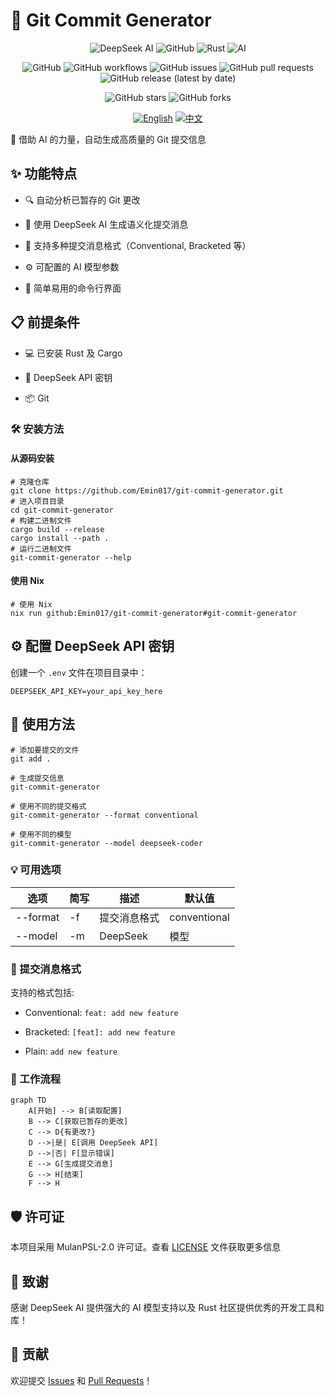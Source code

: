 # 🚀 Git Commit Generator

<div align="center">
<img alt="DeepSeek AI" src="https://img.shields.io/badge/DeepSeek-AI-%23FF6F61.svg?style=for-the-badge">
<img alt="GitHub" src="https://img.shields.io/badge/github-%23121011.svg?style=for-the-badge&amp;logo=github&amp;logoColor=white">
<img alt="Rust" src="https://img.shields.io/badge/rust-%23000000.svg?style=for-the-badge&amp;logo=rust&amp;logoColor=white">
<img alt="AI" src="https://img.shields.io/badge/AI-powered-%23FF6F61.svg?style=for-the-badge">

![GitHub](https://img.shields.io/github/license/Emin017/git-commit-generator)
![GitHub workflows](https://img.shields.io/github/actions/workflow/status/Emin017/git-commit-generator/build.yml)
![GitHub issues](https://img.shields.io/github/issues/Emin017/git-commit-generator)
![GitHub pull requests](https://img.shields.io/github/issues-pr/Emin017/git-commit-generator)
![GitHub release (latest by date)](https://img.shields.io/github/v/release/Emin017/git-commit-generator)

![GitHub stars](https://img.shields.io/github/stars/Emin017/git-commit-generator?style=social)
![GitHub forks](https://img.shields.io/github/forks/Emin017/git-commit-generator?style=social)

[![English](https://img.shields.io/badge/English-README-2ea44f?style=for-the-badge)](README.md)
[![中文](https://img.shields.io/badge/中文-介绍-FF6F61?style=for-the-badge)](README_CN.md)

</div>

🤖 借助 AI 的力量，自动生成高质量的 Git 提交信息

## ✨ 功能特点

- 🔍 自动分析已暂存的 Git 更改

- 📝 使用 DeepSeek AI 生成语义化提交消息

- 🎨 支持多种提交消息格式（Conventional, Bracketed 等）

- ⚙️ 可配置的 AI 模型参数

- 🚀 简单易用的命令行界面

## 📋 前提条件

- 💻 已安装 Rust 及 Cargo

- 🔑 DeepSeek API 密钥

- 📦 Git

### 🛠️ 安装方法

#### 从源码安装

```shell
# 克隆仓库
git clone https://github.com/Emin017/git-commit-generator.git
# 进入项目目录
cd git-commit-generator
# 构建二进制文件
cargo build --release
cargo install --path .
# 运行二进制文件
git-commit-generator --help
```

#### 使用 Nix

```shell
# 使用 Nix
nix run github:Emin017/git-commit-generator#git-commit-generator
```

## ⚙️ 配置 DeepSeek API 密钥

创建一个 `.env` 文件在项目目录中：
```
DEEPSEEK_API_KEY=your_api_key_here
```

## 🚀 使用方法

```shell
# 添加要提交的文件
git add .

# 生成提交信息
git-commit-generator

# 使用不同的提交格式
git-commit-generator --format conventional

# 使用不同的模型
git-commit-generator --model deepseek-coder
```

### 💡 可用选项

| 选项 | 简写 | 描述 | 默认值 |
| --- | --- | --- | --- |
| --format | -f | 提交消息格式 | conventional |
| --model | -m | DeepSeek | 模型 | deepseek-chat |

### 📝 提交消息格式

支持的格式包括:

- Conventional: `feat: add new feature`

- Bracketed: `[feat]: add new feature`

- Plain: `add new feature`

### 🔄 工作流程

```mermaid
graph TD
    A[开始] --> B[读取配置]
    B --> C[获取已暂存的更改]
    C --> D{有更改?}
    D -->|是| E[调用 DeepSeek API]
    D -->|否| F[显示错误]
    E --> G[生成提交消息]
    G --> H[结束]
    F --> H
```

## 🛡️ 许可证

本项目采用 MulanPSL-2.0 许可证。查看 [LICENSE](LICENSE) 文件获取更多信息

## 🙏 致谢

感谢 DeepSeek AI 提供强大的 AI 模型支持以及 Rust 社区提供优秀的开发工具和库！

## 🤝 贡献
欢迎提交 [Issues](https://github.com/Emin017/git-commit-generator/issues) 和 [Pull Requests](https://github.com/Emin017/git-commit-generator/pulls)！

